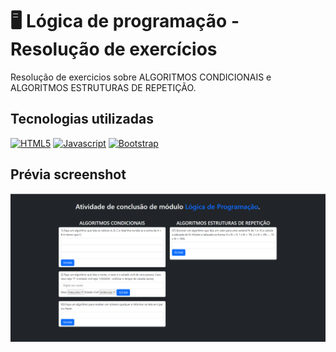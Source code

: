 # 🖥️ Lógica de programação - Resolução de exercícios
Resolução de exercicios sobre ALGORITMOS CONDICIONAIS e ALGORITMOS ESTRUTURAS DE REPETIÇÃO.

## Tecnologias utilizadas
<a href="https://developer.mozilla.org/en-US/docs/Web/HTML" target="_blank" rel="noopener noreferrer">![HTML5](https://img.shields.io/badge/HTML5-E34F26?style=for-the-badge&logo=html5&logoColor=white)</a>
<a href="https://developer.mozilla.org/pt-BR/docs/Web/JavaScript" target="_blank" rel="noopener noreferrer">![Javascript](https://img.shields.io/badge/JavaScript-F7DF1E?style=for-the-badge&logo=javascript&logoColor=black)</a>
<a href="https://getbootstrap.com/" target="_blank" rel="noopener noreferrer">![Bootstrap](https://img.shields.io/badge/Bootstrap-563D7C?style=for-the-badge&logo=bootstrap&logoColor=white)</a>

## Prévia screenshot
![img](screen.png)



